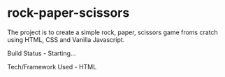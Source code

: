 # rock-paper-scissors

The project is to create a simple rock, paper, scissors game froms cratch using HTML, CSS and Vanilla Javascript.

Build Status - Starting...

Tech/Framework Used - HTML
